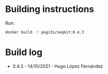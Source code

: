 # Building instructions

Run:

```bash
docker build -t pegi3s/seqkit:0.4.3
```

# Build log

- 0.4.3 - 14/10/2021 - Hugo López Fernández
